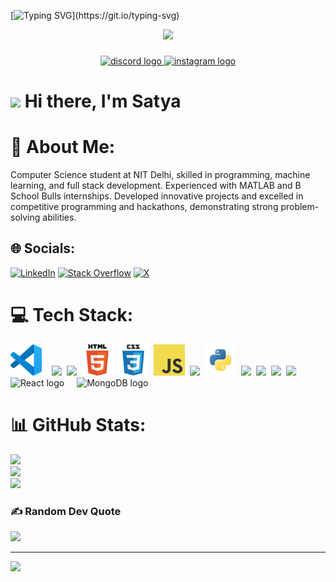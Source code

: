 [![Typing SVG](https://readme-typing-svg.herokuapp.com?font=Courier+new&color=%23808080&size=40&width=800&duration=6969&lines=Welcome+to+my+profile!)](https://git.io/typing-svg)


<div align="center">
  <img height="50" src="https://media.giphy.com/media/qEqiI3Oq7vBkoE236M/giphy.gif"  />
</div>

###

<div align="center">
  <a href="https://discord.com/users/274737600009601024" target="_blank">
    <img src="https://img.shields.io/static/v1?message=Discord&logo=discord&label=&color=7289DA&logoColor=white&labelColor=&style=for-the-badge" height="25" alt="discord logo"  />
  </a>
  <a href="https://www.instagram.com/zeronity31/" target="_blank">
    <img src="https://img.shields.io/static/v1?message=Instagram&logo=instagram&label=&color=E4405F&logoColor=white&labelColor=&style=for-the-badge" height="25" alt="instagram logo"  />
  </a>
</div>

###

# <img src="https://raw.githubusercontent.com/iampavangandhi/iampavangandhi/master/gifs/Hi.gif" width="30px"> Hi there, I'm Satya

###



# 💫 About Me:
Computer Science student at NIT Delhi, skilled in programming, machine learning, and full stack development. Experienced with MATLAB and B School Bulls internships. Developed innovative projects and excelled in competitive programming and hackathons, demonstrating strong problem-solving abilities.



## 🌐 Socials:
[![LinkedIn](https://img.shields.io/badge/LinkedIn-%230077B5.svg?logo=linkedin&logoColor=white)](https://linkedin.com/in/satya-prakash-mahour) [![Stack Overflow](https://img.shields.io/badge/-Stackoverflow-FE7A16?logo=stack-overflow&logoColor=white)](https://stackoverflow.com/users/satya-prakash) [![X](https://img.shields.io/badge/X-black.svg?logo=X&logoColor=white)](https://x.com/MahourSatya) 



# 💻 Tech Stack:
<div>
  <img width=50px src="https://raw.githubusercontent.com/github/explore/80688e429a7d4ef2fca1e82350fe8e3517d3494d/topics/visual-studio-code/visual-studio-code.png">&nbsp;&nbsp;&nbsp;
  <img width=50px src="https://upload.wikimedia.org/wikipedia/commons/thumb/1/1d/PyCharm_Icon.svg/512px-PyCharm_Icon.svg.png">&nbsp;
  <img width=50px src="https://cdn.freebiesupply.com/logos/large/2x/eclipse-11-logo-png-transparent.png">&nbsp;
  <img width=50px src="https://raw.githubusercontent.com/github/explore/80688e429a7d4ef2fca1e82350fe8e3517d3494d/topics/html/html.png">&nbsp;
  <img width=50px src="https://raw.githubusercontent.com/github/explore/80688e429a7d4ef2fca1e82350fe8e3517d3494d/topics/css/css.png">&nbsp;
  <img width=50px src="https://raw.githubusercontent.com/github/explore/80688e429a7d4ef2fca1e82350fe8e3517d3494d/topics/javascript/javascript.png">&nbsp;
  <img width=50px src="https://seeklogo.com/images/N/nodejs-logo-FBE122E377-seeklogo.com.png">&nbsp;
  <img width=50px src="https://raw.githubusercontent.com/github/explore/80688e429a7d4ef2fca1e82350fe8e3517d3494d/topics/python/python.png">&nbsp;
  <img width=50px src="https://upload.wikimedia.org/wikipedia/commons/1/18/C_Programming_Language.svg">&nbsp;
  <img width=50px src="https://brandslogos.com/wp-content/uploads/images/large/java-logo-1.png">&nbsp;
  <img width=50px src="https://upload.wikimedia.org/wikipedia/commons/thumb/5/5f/Windows_logo_-_2012.svg/2048px-Windows_logo_-_2012.svg.png">&nbsp;
  <img width=50px src="https://cdn-icons-png.flaticon.com/512/518/518713.png">&nbsp;
  <img src="https://cdn.jsdelivr.net/gh/devicons/devicon/icons/react/react-original.svg" height="40" alt="React logo"  />
  <img width="12" />
  <img src="https://cdn.jsdelivr.net/gh/devicons/devicon/icons/mongodb/mongodb-original.svg" height="40" alt="MongoDB logo"  />
  <img width="12" />
</div>


# 📊 GitHub Stats:
![](https://github-readme-stats.vercel.app/api?username=Satya-100&theme=dark&hide_border=false&include_all_commits=false&count_private=false)<br/>
![](https://github-readme-streak-stats.herokuapp.com/?user=Satya-100&theme=dark&hide_border=false)<br/>
![](https://github-readme-stats.vercel.app/api/top-langs/?username=Satya-100&theme=dark&hide_border=false&include_all_commits=false&count_private=false&layout=compact)

### ✍️ Random Dev Quote
![](https://quotes-github-readme.vercel.app/api?type=horizontal&theme=radical)

---
[![](https://visitcount.itsvg.in/api?id=Satya-100&icon=0&color=0)](https://visitcount.itsvg.in)

<!-- Proudly created with GPRM ( https://gprm.itsvg.in ) -->
